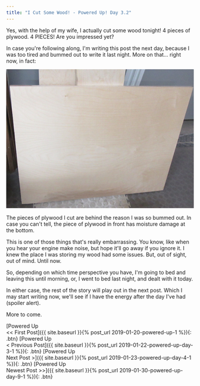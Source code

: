 ```yaml
---
title: "I Cut Some Wood! - Powered Up! Day 3.2"
---
```

Yes, with the help of my wife, I actually cut some wood tonight! 4 pieces of plywood. 4 PIECES! Are you impressed yet?

In case you're following along, I'm writing this post the next day, because I was too tired and bummed out to write it last night. More on that... right now, in fact:

![](/assets/images-posts/powered-up-day-3-2-moisture-damage.jpg)

The pieces of plywood I cut are behind the reason I was so bummed out. In case you can't tell, the piece of plywood in front has moisture damage at the bottom.

This is one of those things that's really embarrassing. You know, like when you hear your engine make noise, but hope it'll go away if you ignore it. I knew the place I was storing my wood had some issues. But, out of sight, out of mind. Until now.

So, depending on which time perspective you have, I'm going to bed and leaving this until morning, or, I went to bed last night, and dealt with it today.

In either case, the rest of the story will play out in the next post. Which I may start writing now, we'll see if I have the energy after the day I've had (spoiler alert).

More to come.

[Powered Up<br/><< First Post]({{ site.baseurl }}{% post_url 2019-01-20-powered-up-1 %}){: .btn}
[Powered Up<br/>< Previous Post]({{ site.baseurl }}{% post_url 2019-01-22-powered-up-day-3-1 %}){: .btn}
[Powered Up<br/>Next Post >]({{ site.baseurl }}{% post_url 2019-01-23-powered-up-day-4-1 %}){: .btn}
[Powered Up<br/>Newest Post >>]({{ site.baseurl }}{% post_url 2019-01-30-powered-up-day-9-1 %}){: .btn}
